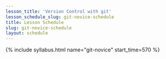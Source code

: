 ```yaml
---
lesson_title: 'Version Control with git'
lesson_schedule_slug: git-novice-schedule
title: Lesson Schedule
slug: git-novice-schedule
layout: schedule
---
```

{% include syllabus.html  name="git-novice" start_time=570 %}